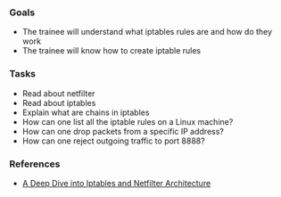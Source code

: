 
### Goals
- The trainee will understand what iptables rules are and how do they work
- The trainee will know how to create iptable rules

### Tasks
- Read about netfilter
- Read about iptables
- Explain what are chains in iptables
- How can one list all the iptable rules on a Linux machine?
- How can one drop packets from a specific IP address?
- How can one reject outgoing traffic to port 8888?

### References
- [A Deep Dive into Iptables and Netfilter Architecture](https://www.digitalocean.com/community/tutorials/a-deep-dive-into-iptables-and-netfilter-architecture)